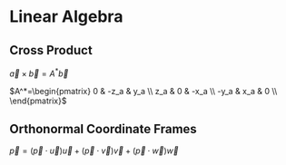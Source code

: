 # Linear Algebra

## Cross Product

$\vec{a}\times\vec{b}= A^*\vec{b}$

$A^*=\begin{pmatrix}
    0 & -z_a & y_a \\
    z_a & 0 & -x_a \\
    -y_a & x_a & 0 \\
\end{pmatrix}$

## Orthonormal Coordinate Frames

$\vec{p}=(\vec{p}\cdot\vec{u})\vec{u}+(\vec{p}\cdot\vec{v})\vec{v}+(\vec{p}\cdot\vec{w})\vec{w}$
